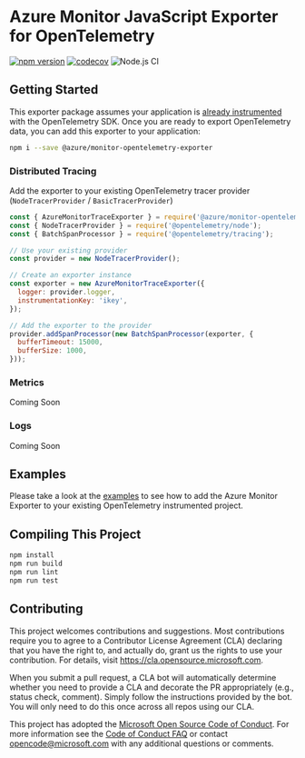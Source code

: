 
# Azure Monitor JavaScript Exporter for OpenTelemetry

[![npm version](https://badge.fury.io/js/%40azure%2Fmonitor-opentelemetry-exporter.svg)](https://badge.fury.io/js/%40azure%2Fmonitor-opentelemetry-exporter)
[![codecov](https://codecov.io/gh/microsoft/opentelemetry-azure-monitor-js/branch/master/graph/badge.svg)](https://codecov.io/gh/microsoft/opentelemetry-azure-monitor-js)
![Node.js CI](https://github.com/microsoft/opentelemetry-azure-monitor-js/workflows/Node.js%20CI/badge.svg)

## Getting Started

This exporter package assumes your application is [already instrumented](https://github.com/open-telemetry/opentelemetry-js/blob/master/getting-started/README.md) with the OpenTelemetry SDK. Once you are ready to export OpenTelemetry data, you can add this exporter to your application:

```zsh
npm i --save @azure/monitor-opentelemetry-exporter
```

### Distributed Tracing

Add the exporter to your existing OpenTelemetry tracer provider (`NodeTracerProvider` / `BasicTracerProvider`)

```js
const { AzureMonitorTraceExporter } = require('@azure/monitor-opentelemetry-exporter');
const { NodeTracerProvider } = require('@opentelemetry/node');
const { BatchSpanProcessor } = require('@opentelemetry/tracing');

// Use your existing provider
const provider = new NodeTracerProvider();

// Create an exporter instance
const exporter = new AzureMonitorTraceExporter({
  logger: provider.logger,
  instrumentationKey: 'ikey',
});

// Add the exporter to the provider
provider.addSpanProcessor(new BatchSpanProcessor(exporter, {
  bufferTimeout: 15000,
  bufferSize: 1000,
}));
```

### Metrics

Coming Soon

### Logs

Coming Soon

## Examples

Please take a look at the [examples](./examples) to see how to add the Azure Monitor Exporter to your existing OpenTelemetry instrumented project.


## Compiling This Project

```zsh
npm install
npm run build
npm run lint
npm run test
```

## Contributing

This project welcomes contributions and suggestions.  Most contributions require you to agree to a
Contributor License Agreement (CLA) declaring that you have the right to, and actually do, grant us
the rights to use your contribution. For details, visit https://cla.opensource.microsoft.com.

When you submit a pull request, a CLA bot will automatically determine whether you need to provide
a CLA and decorate the PR appropriately (e.g., status check, comment). Simply follow the instructions
provided by the bot. You will only need to do this once across all repos using our CLA.

This project has adopted the [Microsoft Open Source Code of Conduct](https://opensource.microsoft.com/codeofconduct/).
For more information see the [Code of Conduct FAQ](https://opensource.microsoft.com/codeofconduct/faq/) or
contact [opencode@microsoft.com](mailto:opencode@microsoft.com) with any additional questions or comments.
